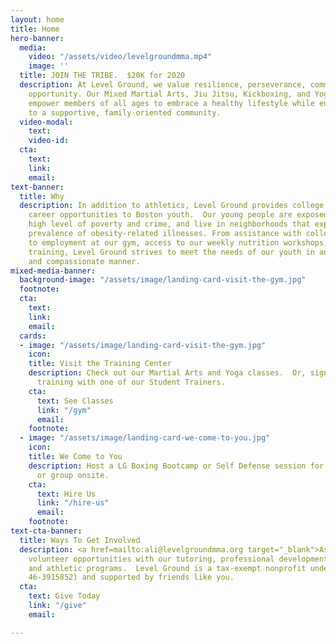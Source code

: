 ```yaml
---
layout: home
title: Home
hero-banner:
  media:
    video: "/assets/video/levelgroundmma.mp4"
    image: ''
  title: JOIN THE TRIBE.  $20K for 2020
  description: At Level Ground, we value resilience, perseverance, community, and
    opportunity. Our Mixed Martial Arts, Jiu Jitsu, Kickboxing, and Yoga offerings
    empower members of all ages to embrace a healthy lifestyle while enjoying connection
    to a supportive, family-oriented community.
  video-modal:
    text: 
    video-id: 
  cta:
    text: 
    link: 
    email: 
text-banner:
  title: Why
  description: In addition to athletics, Level Ground provides college access and
    career opportunities to Boston youth.  Our young people are exposed to a disproportionately
    high level of poverty and crime, and live in neighborhoods that experience a greater
    prevalence of obesity-related illnesses. From assistance with college applications
    to employment at our gym, access to our weekly nutrition workshops, and free athletic
    training, Level Ground strives to meet the needs of our youth in an authentic
    and compassionate manner.
mixed-media-banner:
  background-image: "/assets/image/landing-card-visit-the-gym.jpg"
  footnote: 
  cta:
    text: 
    link: 
    email: 
  cards:
  - image: "/assets/image/landing-card-visit-the-gym.jpg"
    icon: 
    title: Visit the Training Center
    description: Check out our Martial Arts and Yoga classes.  Or, sign up for personal
      training with one of our Student Trainers.
    cta:
      text: See Classes
      link: "/gym"
      email: 
    footnote: 
  - image: "/assets/image/landing-card-we-come-to-you.jpg"
    icon: 
    title: We Come to You
    description: Host a LG Boxing Bootcamp or Self Defense session for your company
      or group onsite.
    cta:
      text: Hire Us
      link: "/hire-us"
      email: 
    footnote: 
text-cta-banner:
  title: Ways To Get Involved
  description: <a href=mailto:ali@levelgroundmma.org target="_blank">Ask</a> about
    volunteer opportunities with our tutoring, professional development, youth employment,
    and athletic programs.  Level Ground is a tax-exempt nonprofit under the IRS (EIN
    46-3915852) and supported by friends like you.
  cta:
    text: Give Today
    link: "/give"
    email: 

---
```

